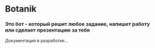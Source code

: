 # Botanik

### Это бот - который решит любое задание, напишет работу или сделает презентацию за тебя

Документация в разработке...
